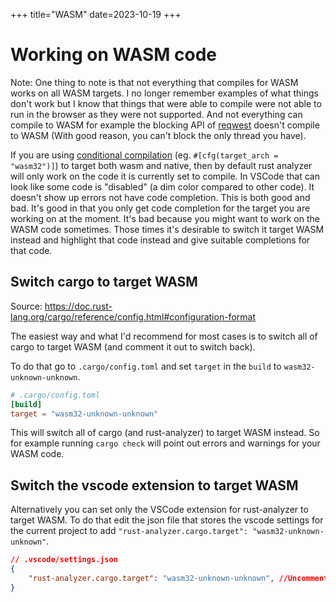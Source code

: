+++
title="WASM"
date=2023-10-19
+++

# Working on WASM code

Note: One thing to note is that not everything that compiles for WASM works on all WASM targets.
I no longer remember examples of what things don't work but I know that things that were able to compile were not able to run in the browser as they were not supported.
And not everything can compile to WASM for example the blocking API of [reqwest](https://docs.rs/reqwest/latest/reqwest/) doesn't compile to WASM (With good reason, you can't block the only thread you have).

If you are using [conditional compilation](@/rust/conditional_compilation.md) (eg. `#[cfg(target_arch = "wasm32")]`) to target both wasm and native,
then by default rust analyzer will only work on the code it is currently set to compile.
In VSCode that can look like some code is "disabled" (a dim color compared to other code).
It doesn't show up errors not have code completion.
This is both good and bad.
It's good in that you only get code completion for the target you are working on at the moment.
It's bad because you might want to work on the WASM code sometimes.
Those times it's desirable to switch it target WASM instead and highlight that code instead and give suitable completions for that code.

## Switch cargo to target WASM

Source: <https://doc.rust-lang.org/cargo/reference/config.html#configuration-format>

The easiest way and what I'd recommend for most cases is to switch all of cargo to target WASM (and comment it out to switch back).

To do that go to `.cargo/config.toml` and set `target` in the `build` to `wasm32-unknown-unknown`.

```toml
# .cargo/config.toml
[build]
target = "wasm32-unknown-unknown"
```

This will switch all of cargo (and rust-analyzer) to target WASM instead. So for example running `cargo check` will point out errors and warnings for your WASM code.

## Switch the vscode extension to target WASM

Alternatively you can set only the VSCode extension for rust-analyzer to target WASM.
To do that edit the json file that stores the vscode settings for the current project to add `"rust-analyzer.cargo.target": "wasm32-unknown-unknown"`.

```json
// .vscode/settings.json
{
    "rust-analyzer.cargo.target": "wasm32-unknown-unknown", //Uncomment to use rust-analyzer on wasm code instead
}
```

